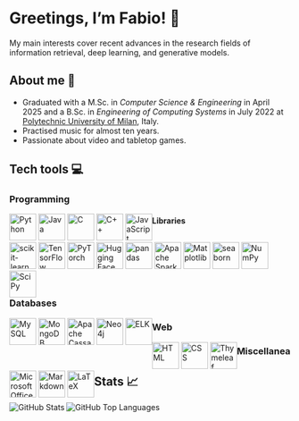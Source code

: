 # Greetings, I’m Fabio! :wave:

My main interests cover recent advances in the research fields of information retrieval, deep learning, and generative models.

## About me :man:

* Graduated with a M.Sc. in _Computer Science & Engineering_ in April 2025 and a B.Sc. in _Engineering of Computing Systems_ in July 2022 at [Polytechnic University of Milan](https://www.polimi.it/), Italy.
* Practised music for almost ten years.
* Passionate about video and tabletop games.
<!-- * Always glad to help and learn new stuff! -->

## Tech tools :computer:

### Programming

<div style="float: left;">
    <img alt="Python" width="48px" src="https://cdn.jsdelivr.net/gh/devicons/devicon@latest/icons/python/python-original.svg">
    <img alt="Java" width="48px" src="https://cdn.jsdelivr.net/gh/devicons/devicon@latest/icons/java/java-original.svg">
    <img alt="C" width="48px" src="https://cdn.jsdelivr.net/gh/devicons/devicon@latest/icons/c/c-original.svg">
    <img alt="C++" width="48px" src="https://cdn.jsdelivr.net/gh/devicons/devicon@latest/icons/cplusplus/cplusplus-original.svg">
    <img alt="JavaScript" width="48px" src="https://cdn.jsdelivr.net/gh/devicons/devicon@latest/icons/javascript/javascript-original.svg">
</div>

#### Libraries

<div style="float: left;">
    <img alt="scikit-learn" width="48px" src="https://cdn.jsdelivr.net/gh/devicons/devicon@latest/icons/scikitlearn/scikitlearn-original.svg">
    <img alt="TensorFlow Keras" width="48px" src="https://cdn.jsdelivr.net/gh/devicons/devicon/icons/keras/keras-original.svg">
    <img alt="PyTorch" width="48px" src="https://cdn.jsdelivr.net/gh/devicons/devicon@latest/icons/pytorch/pytorch-original.svg">
    <img alt="Hugging Face" width="48px" src="https://huggingface.co/datasets/huggingface/brand-assets/resolve/main/hf-logo.svg">
    <img alt="pandas" width="48px" src="https://cdn.jsdelivr.net/gh/devicons/devicon@latest/icons/pandas/pandas-original.svg">
    <img alt="Apache Spark" width="48px" src="https://cdn.jsdelivr.net/gh/devicons/devicon@latest/icons/apachespark/apachespark-original.svg">
    <!-- <svg alt="Ray" width="48" fill="none" xmlns="https://www.w3.org/2000/svg">
        <path fill-rule="evenodd" clip-rule="evenodd" d="M143.63 101.311L98.3087 146.632L94.9903 143.313L140.311 97.9925L143.63 101.311ZM141.953 102.334L51.4454 102.334V97.6409L141.953 97.6409V102.334ZM94.992 55.9863L140.313 101.307L143.631 97.9886L98.3105 52.6679L94.992 55.9863Z" fill="#02A0CF"/>
        <path d="M40 88.3163H62.6604V110.977H40V88.3163ZM85.3207 88.3163H107.981V110.977H85.3207V88.3163ZM85.3207 43H107.981V65.6604H85.3207V43ZM85.3207 133.645H107.981V156.306H85.3207V133.645ZM130.641 88.3163H153.301V110.977H130.641V88.3163Z" fill="#02A0CF"/>
    </svg> -->
    <img alt="Matplotlib" width="48px" src="https://cdn.jsdelivr.net/gh/devicons/devicon@latest/icons/matplotlib/matplotlib-original.svg">
    <img alt="seaborn" width="48px" src="https://seaborn.pydata.org/_images/logo-mark-lightbg.svg">
    <img alt="NumPy" width="48px" src="https://cdn.jsdelivr.net/gh/devicons/devicon@latest/icons/numpy/numpy-original.svg">
    <img alt="SciPy" width="48px" src="https://raw.githubusercontent.com/scipy/scipy.org/main/static/images/logo.svg">
</div>

### Databases

<div style="float: left;">
    <img alt="MySQL" width="48px" src="https://cdn.jsdelivr.net/gh/devicons/devicon@latest/icons/mysql/mysql-original.svg">
    <img alt="MongoDB" width="48px" src="https://cdn.jsdelivr.net/gh/devicons/devicon@latest/icons/mongodb/mongodb-original.svg">
    <img alt="Apache Cassandra" width="48px" src="https://cdn.jsdelivr.net/gh/devicons/devicon@latest/icons/cassandra/cassandra-original.svg">
    <img alt="Neo4j" width="48px" src="https://cdn.jsdelivr.net/gh/devicons/devicon@latest/icons/neo4j/neo4j-original.svg">
    <img alt="ELK" width="48px" src="https://static-www.elastic.co/v3/assets/bltefdd0b53724fa2ce/blt0090c6239e64faf8/62aa0980c949fd5059e8aebc/logo-stack-32-color.svg">
    <!-- <svg alt="Elasticsearch" width="48" fill="none" xmlns="https://www.w3.org/2000/svg">
        <path d="M40.1527 20.9588C40.1527 17.5986 38.0653 14.6457 34.9257 13.5087C35.0615 12.7959 35.1294 12.0831 35.1294 11.3534C35.1294 5.09121 30.0382 -1.52588e-05 23.793 -1.52588e-05C20.1273 -1.52588e-05 16.7331 1.74797 14.5948 4.70088C13.5426 3.88628 12.2529 3.44505 10.9122 3.44505C7.58591 3.44505 4.88757 6.14339 4.88757 9.46965C4.88757 10.1994 5.02333 10.9122 5.26092 11.574C2.13831 12.6941 0 15.6979 0 19.0411C0 22.4183 2.10437 25.3712 5.24395 26.5083C5.10819 27.2041 5.0403 27.9338 5.0403 28.6635C5.0403 34.9088 10.1146 39.983 16.3598 39.983C20.0255 39.983 23.4196 38.2181 25.5409 35.2651C26.5931 36.0967 27.8829 36.5549 29.2236 36.5549C32.5498 36.5549 35.2482 33.8566 35.2482 30.5303C35.2482 29.8006 35.1124 29.0878 34.8748 28.4259C37.9974 27.3059 40.1527 24.3021 40.1527 20.9588Z" fill="white"/>
        <path d="M15.7824 17.2253L24.5732 21.2304L33.432 13.4578C33.5677 12.8129 33.6186 12.185 33.6186 11.5061C33.6186 6.04156 29.1723 1.59523 23.7077 1.59523C20.4324 1.59523 17.3946 3.20745 15.5448 5.9058L14.0684 13.5596L15.7824 17.2253Z" fill="#FED10A"/>
        <path d="M6.68665 26.5253C6.55088 27.1702 6.49997 27.832 6.49997 28.5108C6.49997 33.9924 10.9633 38.4387 16.4448 38.4387C19.7371 38.4387 22.8088 36.8095 24.6587 34.0942L26.1181 26.4744L24.1665 22.7408L15.3417 18.7187L6.68665 26.5253Z" fill="#24BBB1"/>
        <path d="M6.63518 11.3195L12.6598 12.745L13.9835 5.90583C13.1689 5.27791 12.1507 4.93849 11.0985 4.93849C8.48499 4.93849 6.34668 7.05983 6.34668 9.69029C6.34668 10.2503 6.4485 10.8104 6.63518 11.3195Z" fill="#EF5098"/>
        <path d="M6.10983 12.762C3.42846 13.6444 1.54471 16.224 1.54471 19.0581C1.54471 21.8243 3.25875 24.2851 5.82133 25.2694L14.2728 17.6326L12.7284 14.3233L6.10983 12.762Z" fill="#1BA9F5"/>
        <path d="M26.186 34.0942C27.0176 34.7221 28.0189 35.0785 29.0541 35.0785C31.6676 35.0785 33.8059 32.9571 33.8059 30.3267C33.8059 29.7497 33.7041 29.1896 33.5174 28.6805L27.5098 27.2719L26.186 34.0942Z" fill="#93C83E"/>
        <path d="M27.4075 25.6937L34.0261 27.238C36.7245 26.3555 38.5912 23.776 38.5912 20.9249C38.5912 18.1757 36.8772 15.6979 34.3146 14.7306L25.6595 22.3165L27.4075 25.6937Z" fill="#0B64DD"/>
    </svg> -->
</div>

### Web

<div style="float: left;">
    <img alt="HTML" width="48px" src="https://cdn.jsdelivr.net/gh/devicons/devicon@latest/icons/html5/html5-original.svg">
    <img alt="CSS" width="48px" src="https://cdn.jsdelivr.net/gh/devicons/devicon@latest/icons/css3/css3-original.svg">
    <!-- <img alt="Tomcat" width="48px" src="https://cdn.jsdelivr.net/gh/devicons/devicon@latest/icons/tomcat/tomcat-original.svg"> -->
    <img alt="Thymeleaf" width="48px" src="https://www.thymeleaf.org/images/thymeleaf.png">
</div>

### Miscellanea

<div style="float: left;">
    <img alt="Microsoft Office" width="48px" src="https://upload.wikimedia.org/wikipedia/commons/0/0e/Microsoft_365_%282022%29.svg">
    <img alt="Markdown" width="48px" src="https://cdn.jsdelivr.net/gh/devicons/devicon@latest/icons/markdown/markdown-original.svg">
    <img alt="LaTeX" width="48px" src="https://cdn.jsdelivr.net/gh/devicons/devicon@latest/icons/latex/latex-original.svg">
</div>

## Stats :chart_with_upwards_trend:

<img align="left" alt="GitHub Stats" src="https://github-readme-stats.vercel.app/api?username=fabio-ciani&show_icons=true">
<img align="left" alt="GitHub Top Languages" src="https://github-readme-stats.vercel.app/api/top-langs/?username=fabio-ciani">

<!--
**fabio-ciani-polimi/fabio-ciani-polimi** is a ✨ _special_ ✨ repository because its `README.md` (this file) appears on your GitHub profile.

Here are some ideas to get you started:

- 🔭 I’m currently working on ...
- 🌱 I’m currently learning ...
- 👯 I’m looking to collaborate on ...
- 🤔 I’m looking for help with ...
- 💬 Ask me about ...
- 📫 How to reach me: ...
- 😄 Pronouns: ...
- ⚡ Fun fact: ...
-->
